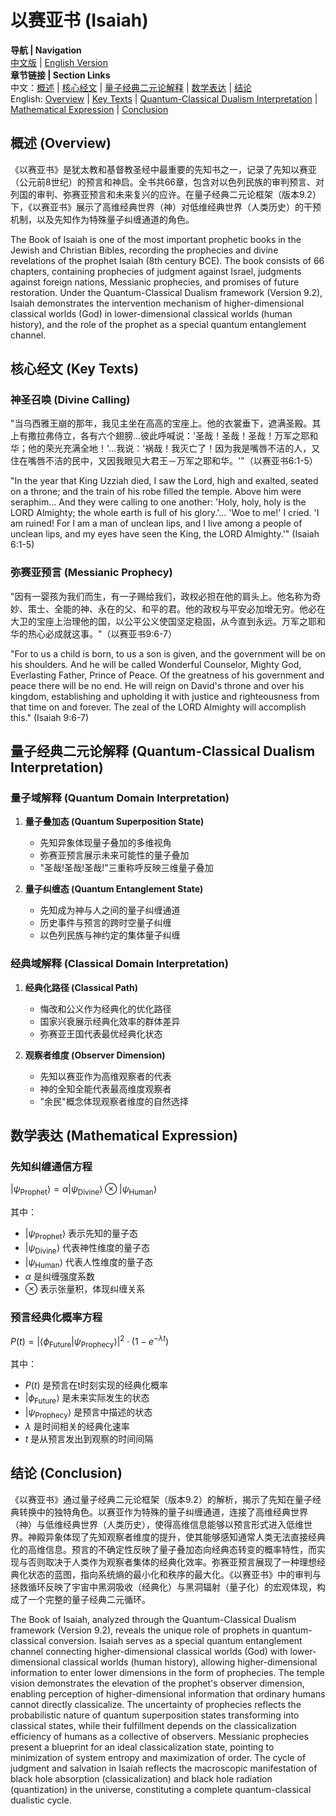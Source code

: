 # 以赛亚书 (Isaiah)

**导航 | Navigation**  
[中文版](#以赛亚书解析) | [English Version](#isaiah-analysis)  
**章节链接 | Section Links**  
中文：[概述](#概述-overview) | [核心经文](#核心经文-key-texts) | [量子经典二元论解释](#量子经典二元论解释-quantum-classical-dualism-interpretation) | [数学表达](#数学表达-mathematical-expression) | [结论](#结论-conclusion)  
English: [Overview](#概述-overview) | [Key Texts](#核心经文-key-texts) | [Quantum-Classical Dualism Interpretation](#量子经典二元论解释-quantum-classical-dualism-interpretation) | [Mathematical Expression](#数学表达-mathematical-expression) | [Conclusion](#结论-conclusion)

## 概述 (Overview)

《以赛亚书》是犹太教和基督教圣经中最重要的先知书之一，记录了先知以赛亚（公元前8世纪）的预言和神启。全书共66章，包含对以色列民族的审判预言、对列国的审判、弥赛亚预言和未来复兴的应许。在量子经典二元论框架（版本9.2）下，《以赛亚书》展示了高维经典世界（神）对低维经典世界（人类历史）的干预机制，以及先知作为特殊量子纠缠通道的角色。

The Book of Isaiah is one of the most important prophetic books in the Jewish and Christian Bibles, recording the prophecies and divine revelations of the prophet Isaiah (8th century BCE). The book consists of 66 chapters, containing prophecies of judgment against Israel, judgments against foreign nations, Messianic prophecies, and promises of future restoration. Under the Quantum-Classical Dualism framework (Version 9.2), Isaiah demonstrates the intervention mechanism of higher-dimensional classical worlds (God) in lower-dimensional classical worlds (human history), and the role of the prophet as a special quantum entanglement channel.

## 核心经文 (Key Texts)

### 神圣召唤 (Divine Calling)
"当乌西雅王崩的那年，我见主坐在高高的宝座上。他的衣裳垂下，遮满圣殿。其上有撒拉弗侍立，各有六个翅膀...彼此呼喊说：'圣哉！圣哉！圣哉！万军之耶和华；他的荣光充满全地！'...我说：'祸哉！我灭亡了！因为我是嘴唇不洁的人，又住在嘴唇不洁的民中，又因我眼见大君王－万军之耶和华。'"（以赛亚书6:1-5）

"In the year that King Uzziah died, I saw the Lord, high and exalted, seated on a throne; and the train of his robe filled the temple. Above him were seraphim... And they were calling to one another: 'Holy, holy, holy is the LORD Almighty; the whole earth is full of his glory.'... 'Woe to me!' I cried. 'I am ruined! For I am a man of unclean lips, and I live among a people of unclean lips, and my eyes have seen the King, the LORD Almighty.'" (Isaiah 6:1-5)

### 弥赛亚预言 (Messianic Prophecy)
"因有一婴孩为我们而生，有一子赐给我们，政权必担在他的肩头上。他名称为奇妙、策士、全能的神、永在的父、和平的君。他的政权与平安必加增无穷。他必在大卫的宝座上治理他的国，以公平公义使国坚定稳固，从今直到永远。万军之耶和华的热心必成就这事。"（以赛亚书9:6-7）

"For to us a child is born, to us a son is given, and the government will be on his shoulders. And he will be called Wonderful Counselor, Mighty God, Everlasting Father, Prince of Peace. Of the greatness of his government and peace there will be no end. He will reign on David's throne and over his kingdom, establishing and upholding it with justice and righteousness from that time on and forever. The zeal of the LORD Almighty will accomplish this." (Isaiah 9:6-7)

## 量子经典二元论解释 (Quantum-Classical Dualism Interpretation)

### 量子域解释 (Quantum Domain Interpretation)
1. **量子叠加态 (Quantum Superposition State)**
   - 先知异象体现量子叠加的多维视角
   - 弥赛亚预言展示未来可能性的量子叠加
   - "圣哉!圣哉!圣哉!"三重称呼反映三维量子叠加

2. **量子纠缠态 (Quantum Entanglement State)**
   - 先知成为神与人之间的量子纠缠通道
   - 历史事件与预言的跨时空量子纠缠
   - 以色列民族与神约定的集体量子纠缠

### 经典域解释 (Classical Domain Interpretation)
1. **经典化路径 (Classical Path)**
   - 悔改和公义作为经典化的优化路径
   - 国家兴衰展示经典化效率的群体差异
   - 弥赛亚王国代表最优经典化状态

2. **观察者维度 (Observer Dimension)**
   - 先知以赛亚作为高维观察者的代表
   - 神的全知全能代表最高维度观察者
   - "余民"概念体现观察者维度的自然选择

## 数学表达 (Mathematical Expression)

### 先知纠缠通信方程
$`
|\psi_{\text{Prophet}}\rangle = \alpha|\psi_{\text{Divine}}\rangle \otimes |\psi_{\text{Human}}\rangle
`$

其中：
- $`|\psi_{\text{Prophet}}\rangle`$ 表示先知的量子态
- $`|\psi_{\text{Divine}}\rangle`$ 代表神性维度的量子态
- $`|\psi_{\text{Human}}\rangle`$ 代表人性维度的量子态
- $`\alpha`$ 是纠缠强度系数
- $`\otimes`$ 表示张量积，体现纠缠关系

### 预言经典化概率方程
$`
P(t) = |\langle\phi_{\text{Future}}|\psi_{\text{Prophecy}}\rangle|^2 \cdot \left(1 - e^{-\lambda t}\right)
`$

其中：
- $`P(t)`$ 是预言在t时刻实现的经典化概率
- $`|\phi_{\text{Future}}\rangle`$ 是未来实际发生的状态
- $`|\psi_{\text{Prophecy}}\rangle`$ 是预言中描述的状态
- $`\lambda`$ 是时间相关的经典化速率
- $`t`$ 是从预言发出到观察的时间间隔

## 结论 (Conclusion)

《以赛亚书》通过量子经典二元论框架（版本9.2）的解析，揭示了先知在量子经典转换中的独特角色。以赛亚作为特殊的量子纠缠通道，连接了高维经典世界（神）与低维经典世界（人类历史），使得高维信息能够以预言形式进入低维世界。神殿异象体现了先知观察者维度的提升，使其能够感知通常人类无法直接经典化的高维信息。预言的不确定性反映了量子叠加态向经典态转变的概率特性，而实现与否则取决于人类作为观察者集体的经典化效率。弥赛亚预言展现了一种理想经典化状态的蓝图，指向系统熵的最小化和秩序的最大化。《以赛亚书》中的审判与拯救循环反映了宇宙中黑洞吸收（经典化）与黑洞辐射（量子化）的宏观体现，构成了一个完整的量子经典二元循环。

The Book of Isaiah, analyzed through the Quantum-Classical Dualism framework (Version 9.2), reveals the unique role of prophets in quantum-classical conversion. Isaiah serves as a special quantum entanglement channel connecting higher-dimensional classical worlds (God) with lower-dimensional classical worlds (human history), allowing higher-dimensional information to enter lower dimensions in the form of prophecies. The temple vision demonstrates the elevation of the prophet's observer dimension, enabling perception of higher-dimensional information that ordinary humans cannot directly classicalize. The uncertainty of prophecies reflects the probabilistic nature of quantum superposition states transforming into classical states, while their fulfillment depends on the classicalization efficiency of humans as a collective of observers. Messianic prophecies present a blueprint for an ideal classicalization state, pointing to minimization of system entropy and maximization of order. The cycle of judgment and salvation in Isaiah reflects the macroscopic manifestation of black hole absorption (classicalization) and black hole radiation (quantization) in the universe, constituting a complete quantum-classical dualistic cycle. 